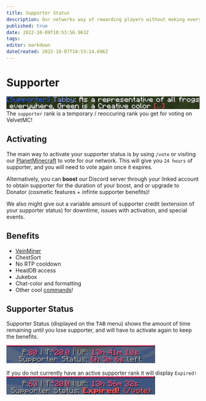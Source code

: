 ```yaml
---
title: Supporter Status
description: Our networks way of rewarding players without making everything pay-to-win!
published: true
date: 2022-10-09T18:53:56.963Z
tags: 
editor: markdown
dateCreated: 2022-10-07T18:53:24.696Z
---
```


# Supporter
![supporter_frog.png](/supporter_frog.png)
The `supporter` rank is a temporary / reoccuring rank you get for voting on VelvetMC!

## Activating
The main way to activate your supporter status is by using `/vote` or visiting our [PlanetMinecraft](https://velvet.moe/vote) to vote for our network. This will give you `24 hours` of supporter, and you will need to vote again once it expires.

Alternatively, you can **boost** our Discord server through your linked account to obtain supporter for the duration of your boost, and or upgrade to Donator (cosmetic features + infinte supporter benefits)!

We also might give out a variable amount of supporter credit (extension of your supporter status) for downtime, issues with activation, and special events. 

## Benefits
- [VeinMiner](/minecraft/veinminer)
- ChestSort
- No RTP cooldown
- HeadDB access
- Jukebox
- Chat-color and formatting
- Other cool [commands](/home)!

## Supporter Status
Supporter Status (displayed on the <kbd>TAB</kbd> menu) shows the amount of time remaining until you lose supporter, and will have to activate again to keep the benefits.

![supporter_status.png](/supporter_status.png)

If you do not currently have an active supporter rank it will display `Expired!`
![supporter_status_expired.png](/supporter_status_expired.png)